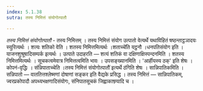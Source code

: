 ```yaml
---
index: 5.1.38
sutra: तस्य निमित्तं संयोगोत्पातौ

---
```

_तस्य निमित्तं संयोगोत्पातौ_ - तस्य निमित्तम् । तस्य निमित्तं संयोग उत्पातो वेत्यर्थे यथाविहितं षष्ठन्ताट्ठञादयः स्युरित्यर्थः । शत्यः शतिको वेति । शतस्य निमित्तमित्यर्थः ।शताच्चे॑ति यट्ठनौ ।धनपतिसंयोग इति । याजनशुश्रूषादिसम्पर्क इत्यर्थः । उत्पाते उदाहरति — शत्यं शतिकं वा दक्षिणाक्षिस्पन्दनमिति । शतस्य निमित्तमित्यर्थः । सूचकत्वमेवात्र निमित्तत्वमिति भावः । उपसङ्ख्यानमिति । 'आर्हीयस्य ठक्' इति शेषः । कोपनं-वृद्धिः । संन्निपाताच्चेति ।तस्य निमित्तं संयोगोत्पातौ॑ इत्यर्थे ठ॑गिति शेषः । सान्निपातिकमिति । सन्निपातो — वाततित्तश्लेष्मणां दोषाणां सङ्कर इति वैद्यके प्रसिद्ध । तस्य निमित्तं — सान्निपातिकम्, ज्वरप्रकोपादौ अपथ्यभक्षणादिसंयोगः, संनिपातसूचकं जिह्वाकाष्ण्र्यादि च ।
